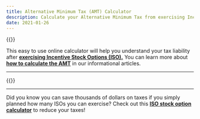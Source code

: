 ```yaml
---
title: Alternative Minimum Tax (AMT) Calculator
description: Calculate your Alternative Minimum Tax from exercising Incentive Stock Options (ISOs)
date: 2021-01-26
---
```

{{<disclaimer>}}

This easy to use online calculator will help you understand your tax liability after **[exercising Incentive Stock Options (ISO).](/articles/incentive-stock-option-iso-basics/)** You can learn more about **[how to calculate the AMT](/learn_about_the_amt/)** in our informational articles.

------------------

{{<amt-calculator >}}

------------------

Did you know you can save thousands of dollars on taxes if you simply planned how many ISOs you can exercise? Check out this **[ISO stock option calculator](/iso-tax-planner)** to reduce your taxes!
